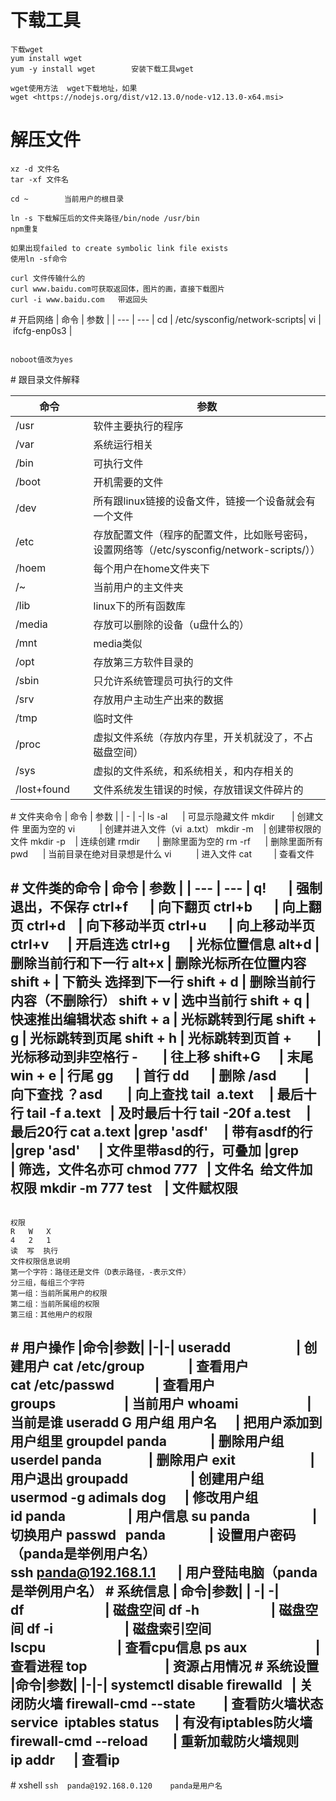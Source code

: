 
# 下载工具

```text
下载wget
yum install wget
yum -y install wget        安装下载工具wget

wget使用方法  wget下载地址，如果wget <https://nodejs.org/dist/v12.13.0/node-v12.13.0-x64.msi>

```

# 解压文件

```text
xz -d 文件名
tar -xf 文件名

cd ~        当前用户的根目录

ln -s 下载解压后的文件夹路径/bin/node /usr/bin
npm重复

如果出现failed to create symbolic link file exists
使用ln -sf命令

curl 文件传输什么的
curl www.baidu.com可获取返回体，图片的画，直接下载图片
curl -i www.baidu.com   带返回头
```

 # 开启网络
| 命令 | 参数 |
| --- | --- |
  cd | /etc/sysconfig/network-scripts|
 vi | ifcfg-enp0s3 |

```text

noboot值改为yes

```

 # 跟目录文件解释

| 命令 | 参数 |
| --- | --- |
/usr            | 软件主要执行的程序
/var            | 系统运行相关
/bin            | 可执行文件
/boot           | 开机需要的文件
/dev            | 所有跟linux链接的设备文件，链接一个设备就会有一个文件
/etc            | 存放配置文件（程序的配置文件，比如账号密码，设置网络等（/etc/sysconfig/network-scripts/））
/hoem           | 每个用户在home文件夹下
/~              | 当前用户的主文件夹
/lib            | linux下的所有函数库
/media          | 存放可以删除的设备（u盘什么的）
/mnt            | media类似
/opt            | 存放第三方软件目录的
/sbin           | 只允许系统管理员可执行的文件
/srv            | 存放用户主动生产出来的数据
/tmp            | 临时文件
/proc           | 虚拟文件系统（存放内存里，开关机就没了，不占磁盘空间）
/sys            | 虚拟的文件系统，和系统相关，和内存相关的
/lost+found     | 文件系统发生错误的时候，存放错误文件碎片的
 # 文件夹命令
| 命令 | 参数 |
| - | -|
ls -al      | 可显示隐藏文件
mkdir       | 创建文件 里面为空的
vi          | 创建并进入文件（vi  a.txt）
mkdir -m    | 创建带权限的文件
mkdir -p    | 连续创建
rmdir       | 删除里面为空的
rm -rf      | 删除里面所有
pwd         | 当前目录在绝对目录想是什么
vi          | 进入文件
cat         | 查看文件

 # 文件类的命令
| 命令 | 参数 |
| --- | --- |
q!                          | 强制退出，不保存
ctrl+f                      | 向下翻页
ctrl+b                      | 向上翻页
ctrl+d                      | 向下移动半页
ctrl+u                      | 向上移动半页
ctrl+v                      | 开启连选
ctrl+g                      | 光标位置信息
alt+d                       | 删除当前行和下一行
alt+x                       | 删除光标所在位置内容
shift +                     | 下箭头  选择到下一行
shift + d                   | 删除当前行内容（不删除行）
shift + v                   | 选中当前行
shift + q                   | 快速推出编辑状态
shift + a                   | 光标跳转到行尾
shift + g                   | 光标跳转到页尾
shift + h                   | 光标跳转到页首
+                           | 光标移动到非空格行
-                           | 往上移
shift+G                     | 末尾
win + e                     | 行尾
gg                          | 首行
dd                          | 删除
/asd                        | 向下查找
？asd                       | 向上查找
tail  a.text                | 最后十行
tail -f a.text              | 及时最后十行
tail -20f a.test            | 最后20行
cat a.text |grep 'asdf'     | 带有asdf的行
|grep 'asd'                 | 文件里带asd的行，可叠加
|grep                       | 筛选，文件名亦可
chmod 777                   | 文件名  给文件加权限
mkdir -m 777 test           | 文件赋权限
---

```text

权限
R   W   X
4   2   1
读  写  执行
文件权限信息说明
第一个字符：路径还是文件（D表示路径，-表示文件）
分三组，每组三个字符
第一组：当前所属用户的权限
第二组：当前所属组的权限
第三组：其他用户的权限

```

 # 用户操作
|命令|参数|
|-|-|
useradd                     | 创建用户
cat /etc/group              | 查看用户
cat /etc/passwd             | 查看用户
groups                      | 当前用户
whoami                      | 当前是谁
useradd G 用户组 用户名      | 把用户添加到用户组里
groupdel panda              | 删除用户组
userdel panda               | 删除用户
exit                        | 用户退出
groupadd                    | 创建用户组
usermod -g adimals dog      | 修改用户组
id panda                    | 用户信息
su panda                    | 切换用户
passwd   panda              | 设置用户密码（panda是举例用户名）
ssh panda@192.168.1.1       | 用户登陆电脑（panda是举例用户名）
 # 系统信息
| 命令|参数|
| -| -|
df                          | 磁盘空间
df -h                       | 磁盘空间
df -i                       | 磁盘索引空间
lscpu                       | 查看cpu信息
ps aux                      | 查看进程
top                         | 资源占用情况
 # 系统设置
|命令|参数|
|-|-|
systemctl disable firewalld   | 关闭防火墙
firewall-cmd --state          | 查看防火墙状态
service  iptables status      | 有没有iptables防火墙
firewall-cmd --reload         | 重新加载防火墙规则
ip addr                       | 查看ip
---
 # xshell
```ssh  panda@192.168.0.120    panda是用户名```
